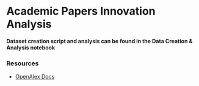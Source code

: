 # Academic Papers Innovation Analysis

**Dataset creation script and analysis can be found in the Data Creation & Analysis notebook**

### Resources
- [OpenAlex Docs](https://docs.openalex.org/)
